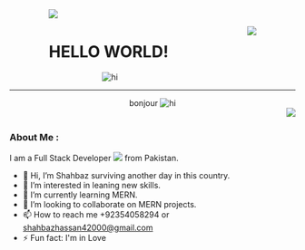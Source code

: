<div style="display: flex;justify-content: space-around">
<div align="left">
<img  src="https://media.giphy.com/media/M9gbBd9nbDrOTu1Mqx/giphy.gif" width="100"/>
<br>
<div align="center">
<h1 class="greetingText">HELLO WORLD!</h1>
    <img src="example.svg" height="1px" width="1px" alt="css-in-readme">
<img src="https://media.giphy.com/media/hvRJCLFzcasrR4ia7z/giphy.gif" height="30px" width="30px" alt="hi"/>
</div>
</div>
<div>
<img style="margin-top:30px" src="https://count.getloli.com/get/@:shahbaz">
</div>
</div>

---

<div style="text-align: center;">bonjour
<img src="https://media.giphy.com/media/hvRJCLFzcasrR4ia7z/giphy.gif" height="30px" width="30px" alt="hi"/>
</div>

<div align="right">
<img src="https://img.shields.io/github/last-commit/shahbazhassan42000/shahbazhassan42000">
</div>

### About Me :

I am a Full Stack Developer <img src="https://media.giphy.com/media/WUlplcMpOCEmTGBtBW/giphy.gif" width="30"> from Pakistan.


- 👋 Hi, I’m Shahbaz surviving another day in this country.
- 👀 I’m interested in leaning new skills.
- 🌱 I’m currently learning MERN.
- 💞️ I’m looking to collaborate on MERN projects.
- 📫 How to reach me +92354058294 or shahbazhassan42000@gmail.com
- ⚡ Fun fact: I'm in Love 

<!---
shahbazhassan42000/shahbazhassan42000 is a ✨ special ✨ repository because its `README.md` (this file) appears on your GitHub profile.
You can click the Preview link to take a look at your changes.
--->







